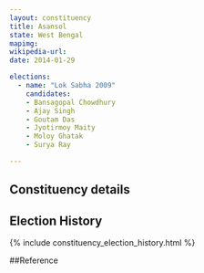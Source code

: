 ```yaml
---
layout: constituency
title: Asansol
state: West Bengal
mapimg: 
wikipedia-url: 
date: 2014-01-29

elections: 
  - name: "Lok Sabha 2009"
    candidates: 
    - Bansagopal Chowdhury 
    - Ajay Singh 
    - Goutam Das 
    - Jyotirmoy Maity 
    - Moloy Ghatak 
    - Surya Ray 

---
```

## Constituency details


## Election History
{% include constituency_election_history.html %}

##Reference
